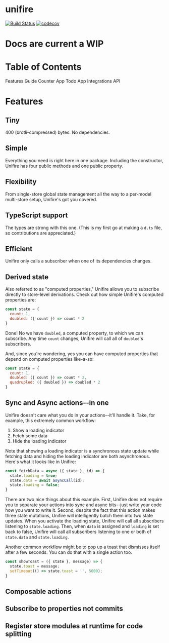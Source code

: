 # unifire


[![Build Status](https://travis-ci.org/jpodwys/unifire.svg?branch=master)](https://travis-ci.org/jpodwys/unifire)
[![codecov](https://codecov.io/gh/jpodwys/unifire/branch/master/graph/badge.svg)](https://codecov.io/gh/jpodwys/unifire)

# Docs are current a WIP

# Table of Contents
Features
Guide
Counter App
Todo App
Integrations
API

# Features

## Tiny
400 (brotli-compressed) bytes. No dependencies.

## Simple
Everything you need is right here in one package. Including the constructor, Unifire has four public methods and one public property.

## Flexibility
From single-store global state management all the way to a per-model multi-store setup, Unifire's got you covered.

## TypeScript support
The types are strong with this one. (This is my first go at making a `d.ts` file, so contributions are appreciated.)

## Efficient
Unifire only calls a subscriber when one of its dependencies changes.

## Derived state
Also referred to as "computed properties," Unifire allows you to subscribe directly to store-level derivations. Check out how simple Unifire's computed properties are:

```js
const state = {
  count: 1,
  doubled: ({ count }) => count * 2
}
```

Done! No we have `doubled`, a computed property, to which we can subscribe. Any time `count` changes, Unifire will call all of `doubled`'s subscribers.

And, since you're wondering, yes you can have computed properties that depend on computed properties like-a-so:

```js
const state = {
  count: 1,
  doubled: ({ count }) => count * 2,
  quadrupled: ({ doubled }) => doubled * 2
}
```

## Sync and Async actions--in one
Unifire doesn't care what you do in your actions--it'll handle it. Take, for example, this extremely common workflow:

1. Show a loading indicator
2. Fetch some data
3. Hide the loading indicator

Note that showing a loading indicator is a synchronous state update while fetching data and hiding the loading indicator are both asynchronous. Here's what it looks like in Unifire:

```js
const fetchData = async ({ state }, id) => {
  state.loading = true;
  state.data = await asyncCall(id);
  state.loading = false;
}
```

There are two nice things about this example. First, Unifire does not require you to separate your actions into sync and async bits--just write your code how you want to write it. Second, despite the fact that this action makes three state mutations, Unifire will intelligently batch them into two state updates. When you activate the loading state, Unifire will call all subscribers listening to `state.loading`. Then, when `data` is assigned and `loading` is set back to false, Unifire will call all subscribers listening to one or both of `state.data` and `state.loading`.

Another common workflow might be to pop up a toast that dismisses itself after a few seconds. You can do that with a single action too.

```js
const showToast = ({ state }, message) => {
  state.toast = message;
  setTimeout(() => state.toast = '', 5000);
}
```

## Composable actions

## Subscribe to properties not commits

## Register store modules at runtime for code splitting

##
